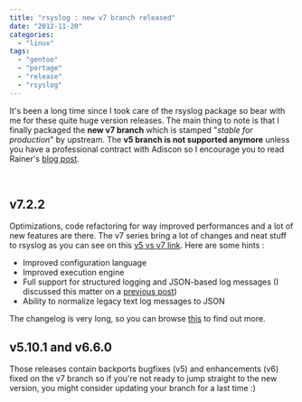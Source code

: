 ```yaml
---
title: "rsyslog : new v7 branch released"
date: "2012-11-20"
categories: 
  - "linux"
tags: 
  - "gentoo"
  - "portage"
  - "release"
  - "rsyslog"
---
```


It's been a long time since I took care of the rsyslog package so bear with me for these quite huge version releases. The main thing to note is that I finally packaged the **new v7 branch** which is stamped "_stable for production_" by upstream. The **v5 branch is not supported anymore** unless you have a professional contract with Adiscon so I encourage you to read Rainer's [blog post](http://blog.gerhards.net/2012/10/new-v7v6-stable-v5-now-legacy.html).

 

## v7.2.2

Optimizations, code refactoring for way improved performances and a lot of new features are there. The v7 series bring a lot of changes and neat stuff to rsyslog as you can see on this [v5 vs v7 link](http://www.rsyslog.com/main-advantages-of-rsyslog-v7-vs-v5/). Here are some hints :

- Improved configuration language
- Improved execution engine
- Full support for structured logging and JSON-based log messages (I discussed this matter on a [previous post](http://www.ultrabug.fr/state-of-the-event-log-architecture-enhancements/))
- Ability to normalize legacy text log messages to JSON

The changelog is very long, so you can browse [this](http://www.rsyslog.com/tag/v7/) to find out more.

## v5.10.1 and v6.6.0

Those releases contain backports bugfixes (v5) and enhancements (v6) fixed on the v7 branch so if you're not ready to jump straight to the new version, you might consider updating your branch for a last time :)
